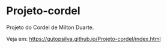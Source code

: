 # Projeto-cordel
Projeto do Cordel de Milton Duarte. 

Veja em: https://gutopsilva.github.io/Projeto-cordel/index.html
